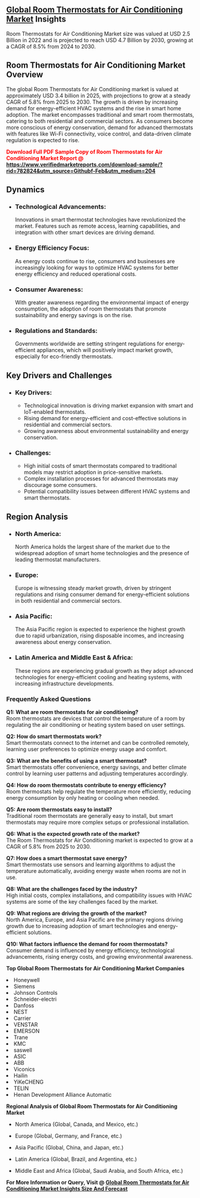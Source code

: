 <h2><a href="https://www.verifiedmarketreports.com/download-sample/?rid=782824&amp;utm_source=Githubf&amp;utm_medium=204" target="_blank">Global Room Thermostats for Air Conditioning Market</a> Insights</h2><p>Room Thermostats for Air Conditioning Market size was valued at USD 2.5 Billion in 2022 and is projected to reach USD 4.7 Billion by 2030, growing at a CAGR of 8.5% from 2024 to 2030.</p><p> <h2>Room Thermostats for Air Conditioning Market Overview</h2> <p>The global Room Thermostats for Air Conditioning market is valued at approximately USD 3.4 billion in 2025, with projections to grow at a steady CAGR of 5.8% from 2025 to 2030. The growth is driven by increasing demand for energy-efficient HVAC systems and the rise in smart home adoption. The market encompasses traditional and smart room thermostats, catering to both residential and commercial sectors. As consumers become more conscious of energy conservation, demand for advanced thermostats with features like Wi-Fi connectivity, voice control, and data-driven climate regulation is expected to rise.</p> <p><strong><p><span class=""><span style="color: #ff0000;"><strong>Download Full PDF Sample Copy of Room Thermostats for Air Conditioning Market Report</strong> @ </span><a href="https://www.verifiedmarketreports.com/download-sample/?rid=782824&amp;utm_source=Githubf-Feb&amp;utm_medium=204" target="_blank">https://www.verifiedmarketreports.com/download-sample/?rid=782824&amp;utm_source=Githubf-Feb&amp;utm_medium=204</a></span></p></strong></p> <h2>Dynamics</h2> <ul> <li><h3>Technological Advancements: </h3> Innovations in smart thermostat technologies have revolutionized the market. Features such as remote access, learning capabilities, and integration with other smart devices are driving demand.</li> <li><h3>Energy Efficiency Focus: </h3> As energy costs continue to rise, consumers and businesses are increasingly looking for ways to optimize HVAC systems for better energy efficiency and reduced operational costs.</li> <li><h3>Consumer Awareness: </h3> With greater awareness regarding the environmental impact of energy consumption, the adoption of room thermostats that promote sustainability and energy savings is on the rise.</li> <li><h3>Regulations and Standards: </h3> Governments worldwide are setting stringent regulations for energy-efficient appliances, which will positively impact market growth, especially for eco-friendly thermostats.</li> </ul> <h2>Key Drivers and Challenges</h2> <ul> <li><h3>Key Drivers: </h3> <ul> <li>Technological innovation is driving market expansion with smart and IoT-enabled thermostats.</li> <li>Rising demand for energy-efficient and cost-effective solutions in residential and commercial sectors.</li> <li>Growing awareness about environmental sustainability and energy conservation.</li> </ul> </li> <li><h3>Challenges: </h3> <ul> <li>High initial costs of smart thermostats compared to traditional models may restrict adoption in price-sensitive markets.</li> <li>Complex installation processes for advanced thermostats may discourage some consumers.</li> <li>Potential compatibility issues between different HVAC systems and smart thermostats.</li> </ul> </li> </ul> <h2>Region Analysis</h2> <ul> <li><h3>North America: </h3> North America holds the largest share of the market due to the widespread adoption of smart home technologies and the presence of leading thermostat manufacturers.</li> <li><h3>Europe: </h3> Europe is witnessing steady market growth, driven by stringent regulations and rising consumer demand for energy-efficient solutions in both residential and commercial sectors.</li> <li><h3>Asia Pacific: </h3> The Asia Pacific region is expected to experience the highest growth due to rapid urbanization, rising disposable incomes, and increasing awareness about energy conservation.</li> <li><h3>Latin America and Middle East & Africa: </h3> These regions are experiencing gradual growth as they adopt advanced technologies for energy-efficient cooling and heating systems, with increasing infrastructure developments.</li> </ul> <h3>Frequently Asked Questions</h3> <p><strong>Q1: What are room thermostats for air conditioning?</strong><br> Room thermostats are devices that control the temperature of a room by regulating the air conditioning or heating system based on user settings.</p> <p><strong>Q2: How do smart thermostats work?</strong><br> Smart thermostats connect to the internet and can be controlled remotely, learning user preferences to optimize energy usage and comfort.</p> <p><strong>Q3: What are the benefits of using a smart thermostat?</strong><br> Smart thermostats offer convenience, energy savings, and better climate control by learning user patterns and adjusting temperatures accordingly.</p> <p><strong>Q4: How do room thermostats contribute to energy efficiency?</strong><br> Room thermostats help regulate the temperature more efficiently, reducing energy consumption by only heating or cooling when needed.</p> <p><strong>Q5: Are room thermostats easy to install?</strong><br> Traditional room thermostats are generally easy to install, but smart thermostats may require more complex setups or professional installation.</p> <p><strong>Q6: What is the expected growth rate of the market?</strong><br> The Room Thermostats for Air Conditioning market is expected to grow at a CAGR of 5.8% from 2025 to 2030.</p> <p><strong>Q7: How does a smart thermostat save energy?</strong><br> Smart thermostats use sensors and learning algorithms to adjust the temperature automatically, avoiding energy waste when rooms are not in use.</p> <p><strong>Q8: What are the challenges faced by the industry?</strong><br> High initial costs, complex installations, and compatibility issues with HVAC systems are some of the key challenges faced by the market.</p> <p><strong>Q9: What regions are driving the growth of the market?</strong><br> North America, Europe, and Asia Pacific are the primary regions driving growth due to increasing adoption of smart technologies and energy-efficient solutions.</p> <p><strong>Q10: What factors influence the demand for room thermostats?</strong><br> Consumer demand is influenced by energy efficiency, technological advancements, rising energy costs, and growing environmental awareness.</p> </p><p><strong>Top Global Room Thermostats for Air Conditioning Market Companies</strong></p><div data-test-id=""><p><li> Honeywell</li><li> Siemens</li><li> Johnson Controls</li><li> Schneider-electri</li><li> Danfoss</li><li> NEST</li><li> Carrier</li><li> VENSTAR</li><li> EMERSON</li><li> Trane</li><li> KMC</li><li> saswell</li><li> ASIC</li><li> ABB</li><li> Viconics</li><li> Hailin</li><li> YiKeCHENG</li><li> TELIN</li><li> Henan Development Alliance Automatic</li></p><div><strong>Regional Analysis of&nbsp;Global Room Thermostats for Air Conditioning Market</strong></div><ul><li dir="ltr"><p dir="ltr">North America&nbsp;(Global, Canada, and Mexico, etc.)</p></li><li dir="ltr"><p dir="ltr">Europe (Global, Germany, and France, etc.)</p></li><li dir="ltr"><p dir="ltr">Asia Pacific&nbsp;(Global, China, and Japan, etc.)</p></li><li dir="ltr"><p dir="ltr">Latin America&nbsp;(Global, Brazil, and Argentina, etc.)</p></li><li dir="ltr">Middle East and Africa&nbsp;(Global, Saudi Arabia, and South Africa, etc.)</li></ul><p><strong>For More Information or Query, Visit @&nbsp;</strong><strong><a href="https://www.verifiedmarketreports.com/product/room-thermostats-for-air-conditioning-market/?utm_source=Githubf&amp;utm_medium=204" target="_blank">Global Room Thermostats for Air Conditioning Market Insights Size And Forecast</a></strong></p></div>
